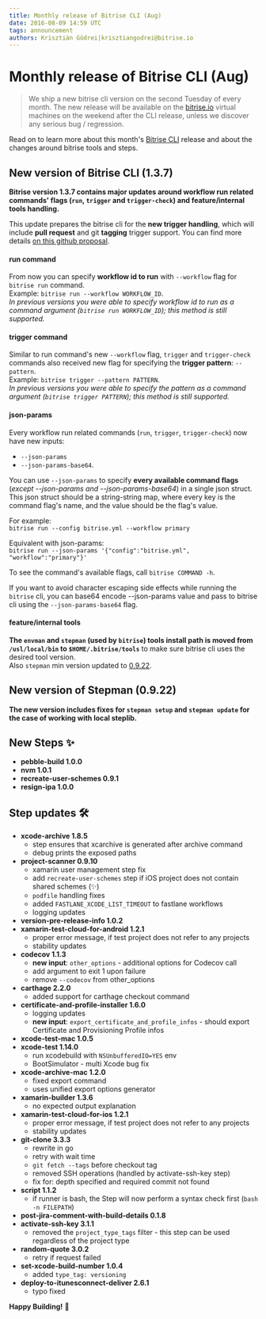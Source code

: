 ```yaml
---
title: Monthly release of Bitrise CLI (Aug)
date: 2016-08-09 14:59 UTC
tags: announcement
authors: Krisztián Gödrei|krisztiangodrei@bitrise.io
---
```


# Monthly release of Bitrise CLI (Aug)

> We ship a new bitrise cli version on the second Tuesday of every month.
> The new release will be available on the [bitrise.io](https://www.bitrise.io)
> virtual machines on the weekend after the CLI release,
> unless we discover any serious bug / regression.

Read on to learn more about this month's [Bitrise CLI](https://github.com/bitrise-io/bitrise) release and about the changes around bitrise tools and steps.

## New version of Bitrise CLI (1.3.7)

__Bitrise version 1.3.7 contains major updates around workflow run related commands' flags (`run`, `trigger` and `trigger-check`) and feature/internal tools handling.__

This update prepares the bitrise cli for the __new trigger handling__, which will include __pull request__ and git __tagging__ trigger support. You can find more details [on this github proposal](https://github.com/bitrise-io/bitrise.io/issues/40).

#### run command

From now you can specify __workflow id to run__ with `--workflow` flag for `bitrise run` command.  
Example: `bitrise run --workflow WORKFLOW_ID`.  
_In previous versions you were able to specify workflow id to run as a command argument (`bitrise run WORKFLOW_ID`); this method is still supported._

#### trigger command

Similar to run command's new `--workflow` flag, `trigger` and `trigger-check` commands also received new flag for specifying the __trigger pattern__: `--pattern`.  
Example: `bitrise trigger --pattern PATTERN`.  
_In previous versions you were able to specify the pattern as a command argument (`bitrise trigger PATTERN`); this method is still supported._

#### json-params

Every workflow run related commands (`run`, `trigger`, `trigger-check`) now have new inputs:

  - `--json-params`
  - `--json-params-base64`.

You can use `--json-params` to specify __every available command flags__ (_except --json-params and --json-params-base64_) in a single json struct. This json struct should be a string-string map, where every key is the command flag's name, and the value should be the flag's value.  

For example:   
`bitrise run --config bitrise.yml --workflow primary`

Equivalent with json-params:  
`bitrise run --json-params '{"config":"bitrise.yml", "workflow":"primary"}'`  

To see the command's available flags, call `bitrise COMMAND -h`.

If you want to avoid character escaping side effects while running the `bitrise` cli, you can base64 encode --json-params value and pass to bitrise cli using the `--json-params-base64` flag.

#### feature/internal tools

__The `envman` and `stepman` (used by `bitrise`) tools install path is moved from `/usl/local/bin` to `$HOME/.bitrise/tools`__ to make sure bitrise cli uses the desired tool version.  
Also `stepman` min version updated to [0.9.22](https://github.com/bitrise-io/stepman/releases/tag/0.9.22).

## New version of Stepman (0.9.22)

__The new version includes fixes for `stepman setup` and `stepman update` for the case of working with local steplib.__

## New Steps ✨

- __pebble-build 1.0.0__
- __nvm 1.0.1__
- __recreate-user-schemes 0.9.1__
- __resign-ipa 1.0.0__

## Step updates 🛠

- __xcode-archive 1.8.5__
  - step ensures that xcarchive is generated after archive command
  - debug prints the exposed paths
- __project-scanner 0.9.10__
  - xamarin user management step fix
  - add `recreate-user-schemes` step if iOS project does not contain shared schemes (✨)
  - `podfile` handling fixes
  - added `FASTLANE_XCODE_LIST_TIMEOUT` to fastlane workflows
  - logging updates
- __version-pre-release-info 1.0.2__
- __xamarin-test-cloud-for-android 1.2.1__
  - proper error message, if test project does not refer to any projects
  - stability updates
- __codecov 1.1.3__
  - __new input__: `other_options` - additional options for Codecov call
  - add argument to exit 1 upon failure
  - remove `--codecov` from other_options
- __carthage 2.2.0__
  - added support for carthage checkout command
- __certificate-and-profile-installer 1.6.0__
  - logging updates
  - __new input__: `export_certificate_and_profile_infos` - should export Certificate and Provisioning Profile infos
- __xcode-test-mac 1.0.5__
- __xcode-test 1.14.0__
  - run xcodebuild with `NSUnbufferedIO=YES` env
  - BootSimulator - multi Xcode bug fix
- __xcode-archive-mac 1.2.0__
  - fixed export command
  - uses unified export options generator
- __xamarin-builder 1.3.6__
  - no expected output explanation
- __xamarin-test-cloud-for-ios 1.2.1__
  - proper error message, if test project does not refer to any projects
  - stability updates
- __git-clone 3.3.3__
  - rewrite in go
  - retry with wait time
  - `git fetch --tags` before checkout tag
  - removed SSH operations (handled by activate-ssh-key step)
  - fix for: depth specified and required commit not found
- __script 1.1.2__
  - if runner is bash, the Step will now perform a syntax check first (`bash -n FILEPATH`)
- __post-jira-comment-with-build-details 0.1.8__
- __activate-ssh-key 3.1.1__
  - removed the `project_type_tags` filter - this step can be used regardless of the project type
- __random-quote 3.0.2__
  - retry if request failed
- __set-xcode-build-number 1.0.4__
  - added `type_tag: versioning`
- __deploy-to-itunesconnect-deliver 2.6.1__
  - typo fixed

__Happy Building!__ 🚀
